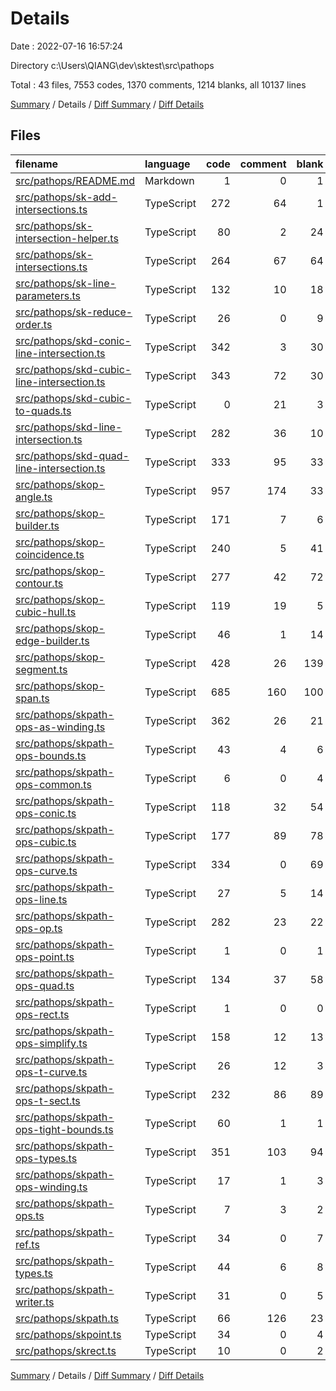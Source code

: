 # Details

Date : 2022-07-16 16:57:24

Directory c:\\Users\\QIANG\\dev\\sktest\\src\\pathops

Total : 43 files,  7553 codes, 1370 comments, 1214 blanks, all 10137 lines

[Summary](results.md) / Details / [Diff Summary](diff.md) / [Diff Details](diff-details.md)

## Files
| filename | language | code | comment | blank | total |
| :--- | :--- | ---: | ---: | ---: | ---: |
| [src/pathops/README.md](/src/pathops/README.md) | Markdown | 1 | 0 | 1 | 2 |
| [src/pathops/sk-add-intersections.ts](/src/pathops/sk-add-intersections.ts) | TypeScript | 272 | 64 | 1 | 337 |
| [src/pathops/sk-intersection-helper.ts](/src/pathops/sk-intersection-helper.ts) | TypeScript | 80 | 2 | 24 | 106 |
| [src/pathops/sk-intersections.ts](/src/pathops/sk-intersections.ts) | TypeScript | 264 | 67 | 64 | 395 |
| [src/pathops/sk-line-parameters.ts](/src/pathops/sk-line-parameters.ts) | TypeScript | 132 | 10 | 18 | 160 |
| [src/pathops/sk-reduce-order.ts](/src/pathops/sk-reduce-order.ts) | TypeScript | 26 | 0 | 9 | 35 |
| [src/pathops/skd-conic-line-intersection.ts](/src/pathops/skd-conic-line-intersection.ts) | TypeScript | 342 | 3 | 30 | 375 |
| [src/pathops/skd-cubic-line-intersection.ts](/src/pathops/skd-cubic-line-intersection.ts) | TypeScript | 343 | 72 | 30 | 445 |
| [src/pathops/skd-cubic-to-quads.ts](/src/pathops/skd-cubic-to-quads.ts) | TypeScript | 0 | 21 | 3 | 24 |
| [src/pathops/skd-line-intersection.ts](/src/pathops/skd-line-intersection.ts) | TypeScript | 282 | 36 | 10 | 328 |
| [src/pathops/skd-quad-line-intersection.ts](/src/pathops/skd-quad-line-intersection.ts) | TypeScript | 333 | 95 | 33 | 461 |
| [src/pathops/skop-angle.ts](/src/pathops/skop-angle.ts) | TypeScript | 957 | 174 | 33 | 1,164 |
| [src/pathops/skop-builder.ts](/src/pathops/skop-builder.ts) | TypeScript | 171 | 7 | 6 | 184 |
| [src/pathops/skop-coincidence.ts](/src/pathops/skop-coincidence.ts) | TypeScript | 240 | 5 | 41 | 286 |
| [src/pathops/skop-contour.ts](/src/pathops/skop-contour.ts) | TypeScript | 277 | 42 | 72 | 391 |
| [src/pathops/skop-cubic-hull.ts](/src/pathops/skop-cubic-hull.ts) | TypeScript | 119 | 19 | 5 | 143 |
| [src/pathops/skop-edge-builder.ts](/src/pathops/skop-edge-builder.ts) | TypeScript | 46 | 1 | 14 | 61 |
| [src/pathops/skop-segment.ts](/src/pathops/skop-segment.ts) | TypeScript | 428 | 26 | 139 | 593 |
| [src/pathops/skop-span.ts](/src/pathops/skop-span.ts) | TypeScript | 685 | 160 | 100 | 945 |
| [src/pathops/skpath-ops-as-winding.ts](/src/pathops/skpath-ops-as-winding.ts) | TypeScript | 362 | 26 | 21 | 409 |
| [src/pathops/skpath-ops-bounds.ts](/src/pathops/skpath-ops-bounds.ts) | TypeScript | 43 | 4 | 6 | 53 |
| [src/pathops/skpath-ops-common.ts](/src/pathops/skpath-ops-common.ts) | TypeScript | 6 | 0 | 4 | 10 |
| [src/pathops/skpath-ops-conic.ts](/src/pathops/skpath-ops-conic.ts) | TypeScript | 118 | 32 | 54 | 204 |
| [src/pathops/skpath-ops-cubic.ts](/src/pathops/skpath-ops-cubic.ts) | TypeScript | 177 | 89 | 78 | 344 |
| [src/pathops/skpath-ops-curve.ts](/src/pathops/skpath-ops-curve.ts) | TypeScript | 334 | 0 | 69 | 403 |
| [src/pathops/skpath-ops-line.ts](/src/pathops/skpath-ops-line.ts) | TypeScript | 27 | 5 | 14 | 46 |
| [src/pathops/skpath-ops-op.ts](/src/pathops/skpath-ops-op.ts) | TypeScript | 282 | 23 | 22 | 327 |
| [src/pathops/skpath-ops-point.ts](/src/pathops/skpath-ops-point.ts) | TypeScript | 1 | 0 | 1 | 2 |
| [src/pathops/skpath-ops-quad.ts](/src/pathops/skpath-ops-quad.ts) | TypeScript | 134 | 37 | 58 | 229 |
| [src/pathops/skpath-ops-rect.ts](/src/pathops/skpath-ops-rect.ts) | TypeScript | 1 | 0 | 0 | 1 |
| [src/pathops/skpath-ops-simplify.ts](/src/pathops/skpath-ops-simplify.ts) | TypeScript | 158 | 12 | 13 | 183 |
| [src/pathops/skpath-ops-t-curve.ts](/src/pathops/skpath-ops-t-curve.ts) | TypeScript | 26 | 12 | 3 | 41 |
| [src/pathops/skpath-ops-t-sect.ts](/src/pathops/skpath-ops-t-sect.ts) | TypeScript | 232 | 86 | 89 | 407 |
| [src/pathops/skpath-ops-tight-bounds.ts](/src/pathops/skpath-ops-tight-bounds.ts) | TypeScript | 60 | 1 | 1 | 62 |
| [src/pathops/skpath-ops-types.ts](/src/pathops/skpath-ops-types.ts) | TypeScript | 351 | 103 | 94 | 548 |
| [src/pathops/skpath-ops-winding.ts](/src/pathops/skpath-ops-winding.ts) | TypeScript | 17 | 1 | 3 | 21 |
| [src/pathops/skpath-ops.ts](/src/pathops/skpath-ops.ts) | TypeScript | 7 | 3 | 2 | 12 |
| [src/pathops/skpath-ref.ts](/src/pathops/skpath-ref.ts) | TypeScript | 34 | 0 | 7 | 41 |
| [src/pathops/skpath-types.ts](/src/pathops/skpath-types.ts) | TypeScript | 44 | 6 | 8 | 58 |
| [src/pathops/skpath-writer.ts](/src/pathops/skpath-writer.ts) | TypeScript | 31 | 0 | 5 | 36 |
| [src/pathops/skpath.ts](/src/pathops/skpath.ts) | TypeScript | 66 | 126 | 23 | 215 |
| [src/pathops/skpoint.ts](/src/pathops/skpoint.ts) | TypeScript | 34 | 0 | 4 | 38 |
| [src/pathops/skrect.ts](/src/pathops/skrect.ts) | TypeScript | 10 | 0 | 2 | 12 |

[Summary](results.md) / Details / [Diff Summary](diff.md) / [Diff Details](diff-details.md)
